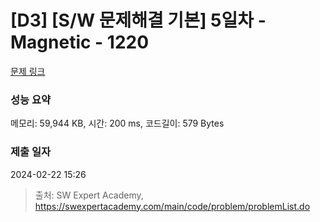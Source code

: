 # [D3] [S/W 문제해결 기본] 5일차 - Magnetic - 1220 

[문제 링크](https://swexpertacademy.com/main/code/problem/problemDetail.do?contestProbId=AV14hwZqABsCFAYD) 

### 성능 요약

메모리: 59,944 KB, 시간: 200 ms, 코드길이: 579 Bytes

### 제출 일자

2024-02-22 15:26



> 출처: SW Expert Academy, https://swexpertacademy.com/main/code/problem/problemList.do